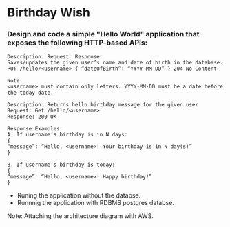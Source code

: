 # Birthday Wish


### Design and code a simple "Hello World" application that exposes the following HTTP-based APIs:
```
Description: Request: Response:
Saves/updates the given user’s name and date of birth in the database.
PUT /hello/<username> { “dateOfBirth”: “YYYY-MM-DD” } 204 No Content

Note:
<username> must contain only letters. YYYY-MM-DD must be a date before the today date.

Description: Returns hello birthday message for the given user Request: Get /hello/<username>
Response: 200 OK

Response Examples:
A. If username’s birthday is in N days:
{ 
“message”: “Hello, <username>! Your birthday is in N day(s)”
}

B. If username’s birthday is today:
{ 
“message”: “Hello, <username>! Happy birthday!” 
}
```

- Runing the application without the databse.
- Runnnig the application with RDBMS postgres databse.

Note: Attaching the architecture diagram with AWS.
